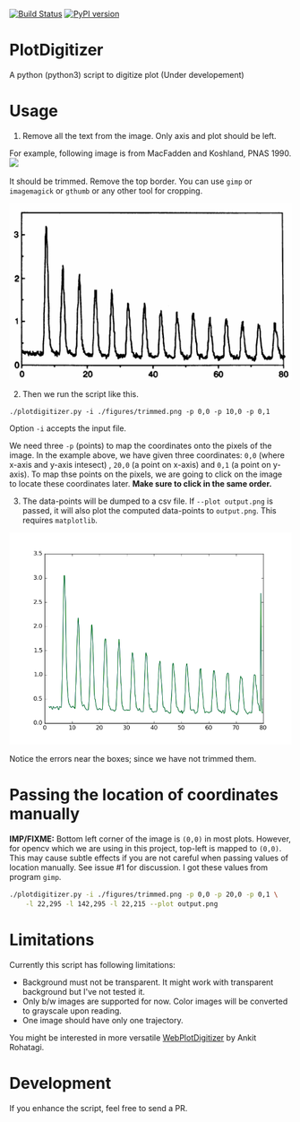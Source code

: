 [![Build Status](https://travis-ci.org/dilawar/PlotDigitizer.svg?branch=master)](https://travis-ci.org/dilawar/PlotDigitizer) [![PyPI version](https://badge.fury.io/py/PlotDigitizer.svg)](https://badge.fury.io/py/PlotDigitizer) 

# PlotDigitizer

A python (python3) script to digitize plot (Under developement)

# Usage

1. Remove all the text from the image. Only axis and plot should be left.

For example, following image is from MacFadden and Koshland, PNAS 1990. 
![](./figures/original.png)

It should be trimmed. Remove the top border. You can use `gimp`
or `imagemagick` or `gthumb` or any other tool for cropping.

![](./figures/trimmed.png)

2. Then we run the script like this.

```
./plotdigitizer.py -i ./figures/trimmed.png -p 0,0 -p 10,0 -p 0,1
```

Option `-i` accepts the input file. 

We need three `-p` (points) to map the coordinates onto the pixels of the
image. In the example above, we have given three coordinates: `0,0` (where
x-axis and y-axis intesect) , `20,0` (a point on x-axis) and `0,1` (a point on
y-axis). To map thse points on the pixels, we are going to click on the image
to locate these coordinates later. __Make sure to click in the same order.__

3. The data-points will be dumped to a csv file. If `--plot output.png` is
passed, it will also plot the computed data-points to `output.png`. This
requires `matplotlib`.

![](./figures/traj.png)

Notice the errors near the boxes; since we have not trimmed them.

# Passing the location of coordinates manually

__IMP/FIXME:__ Bottom left corner of the image is `(0,0)` in most plots. However, for
opencv which we are using in this project, top-left is mapped to `(0,0)`. This
may cause subtle effects if you are not careful when passing values of location
manually.  See issue #1 for discussion. I got these values from program `gimp`.

```bash
./plotdigitizer.py -i ./figures/trimmed.png -p 0,0 -p 20,0 -p 0,1 \
    -l 22,295 -l 142,295 -l 22,215 --plot output.png
```

# Limitations

Currently this script has following limitations:

- Background must not be transparent. It might work with transparent background but
  I've not tested it.
- Only b/w images are supported for now. Color images will be converted to grayscale upon reading.
- One image should have only one trajectory.

You might be interested in more versatile
[WebPlotDigitizer](https://automeris.io/WebPlotDigitizer/) by Ankit Rohatagi.

# Development

If you enhance the script, feel free to send a PR.
